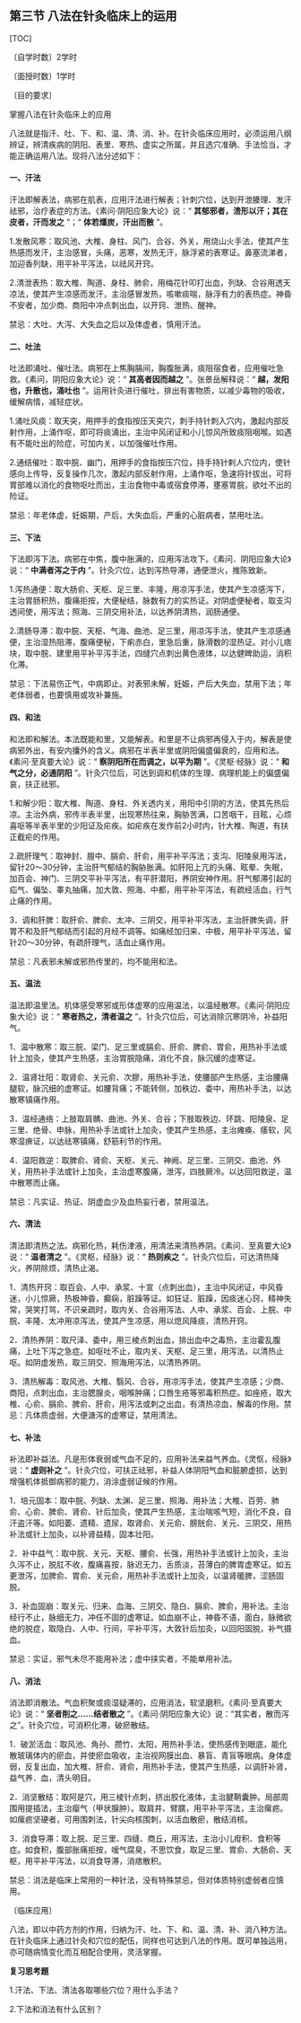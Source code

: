 ## 第三节  八法在针灸临床上的运用

[TOC]

〔自学时数〕2学时

〔面授时数〕1学时

〔目的要求〕

掌握八法在针灸临床上的应用

八法就是指汗、吐、下、和、温、清、消、补。在针灸临床应用时，必须运用八纲辨证，辨清疾病的阴阳、表里、寒热、虚实之所属，并且选穴准确、手法恰当，才能正确运用八法。现将八法分述如下：

#### 一、汗法

汗法即解表法，病邪在肌表，应用汗法进行解表；针刺穴位，达到开泄腠理、发汗祛邪，治疗表症的方法。《素问·阴阳应象大论》说：“ **其郁邪者，溃形以汗；其在皮者，汗而发之** ”；“ **体若燔炭，汗出而散** ”。

1.发散风寒：取风池、大椎、身柱、风门、合谷、外关，用烧山火手法，使其产生热感而发汗，主治感冒，头痛，恶寒，发热无汗，脉浮紧的表寒证。鼻塞流涕者，加迎香列缺，用平补平泻法，以祛风开窍。

2.清泄表热：取大椎、陶道、身柱、肺俞，用梅花针叩打出血，列缺、合谷用透天凉法，使其产生凉感而发汗，主治感冒发热，咳嗽痰喘，脉浮有力的表热症。神昏不安者，加少商、商阳中冲点刺出血，以开窍、泄热、醒神。

禁忌：大吐、大泻、大失血之后以及体虚者，慎用汗法。

#### 二、吐法

吐法即涌吐、催吐法。病邪在上焦胸膈间，胸腹胀满，痰阻宿食者，应用催吐急救。《素问，阴阳应象大论》说：“ **其高者因而越之** ”。张景岳解释说：“ **越，发阳也，升散也，涌吐也** ”。运用针灸进行催吐，排出有害物质，以减少毒物的吸收，缓解病情，减轻症状。

1.涌吐风痰：取天突，用押手的食指按压天突穴，刺手持针刺入穴内，激起内部反射作用，上涌作呕，即可将痰涌出，主治中风闭证和小儿惊风所致痰阻咽喉。如遇有不能吐出的险症，可加内关，以加强催吐作用。

2.通结催吐：取中脘、幽门，用押手的食指按压穴位，持手持针剌人穴位内，使针感向上传导，反复操作几次，激起内部反射作用，上涌作呕，急速将针拔出，可将胃部难以消化的食物呕吐而出，主治食物中毒或宿食停滞，壅塞胃脘，欲吐不出的险证。

禁忌：年老体虚，妊娠期，产后，大失血后，严重的心脏病者，禁用吐法。

#### 三、下法

下法即泻下法。病邪在中焦，腹中胀满的，应用泻法攻下。《素问．阴阳应象大论》说：“ **中满者泻之于内** ”。针灸穴位，达到泻热导滞，通便泄火，推陈致新。

1.泻热通便：取大肠俞、天枢、足三里、丰隆，用凉泻手法，使其产生凉感泻下，主治胃肠积热，腹痛拒按，大便秘结，脉数有力的实热证。对阴虚便秘者，取支沟透间使，用泻法；照海、三阴交用补法，以达养阴清热，润肠通便。

2.清肠导滞：取中脘、天枢、气海、曲池、足三里，用凉泻手法，使其产生凉感通便，主治湿热阻滞，腹痛便秘，下痢赤白，里急后重，脉滑数的湿热证。对小儿痞块，取中脘、建里用平补平泻手法，四缝穴点刺出黄色液体，以达健睥助运，消积化滞。

禁忌：下法易伤正气，中病即止。对表邪未解，妊娠，产后大失血，禁用下法；年老体弱者，也要慎用或攻补兼施。

#### 四、和法

和法即和解法。本法既能和里，又能解表。和里是不让病邪再侵入于内，解表是使病邪外出，有安内攮外的含义。病邪在半表半里或阴阳偏盛偏衰的，应用和法。《素问·至真要大论》说：“ **察阴阳所在而调之，以平为期** ”。《灵枢·经脉》说：“ **和气之分，必通阴阳** ”。针灸穴位后，可达到调和机体的生理、病理机能上的偏盛偏哀，扶正祛邪。

1.和解少阳：取大椎、陶道、身柱、外关透内关，用阳中引阴的方法，使其先热后凉。主治外病，邪传半表半里，出现寒热往来，胸胁苦满，口苦咽干，目眩，心烦喜呕等半表半里的少阳证及疟疾。如疟疾在发作前2小时内，针大椎、陶道，有扶正截疟的作用。

2.疏肝理气：取神封、膻中、膈俞、肝俞，用平补平泻法；支沟、阳陵泉用泻法，留针20～30分钟，主治肝气郁结的胸胁胀满。如肝阳上亢的头痛、眩晕、失眠，加百会、神门、三阴交平补平泻法，有平肝潜阳，养阴安神作用。肝气郁滞引起的疝气、偏坠、睾丸抽痛，加大敦、照海、中都，用平补平泻法，有疏经活血，行气止痛的作用。

3．调和肝脾：取肝俞、脾俞、太冲、三阴交，用平补平泻法，主治肝脾失调，肝胃不和及肝气郁结而引起的月经不调等。如痛经加归来、中极，用平补平泻法，留针20～30分钟，有疏肝理气，活血止痛作用。

禁忌：凡表邪未解或邪热传里的，均不能用和法。

#### 五、温法

温法即温里法。机体感受寒邪或形体虚寒的应用温法，以温经散寒。《素问·阴阳应象大论》说：“ **寒者热之，清者温之** ”。针灸穴位后，可达消除沉寒阴冷，补益阳气。

1．温中散寒：取三脘、梁门、足三里或膈俞、肝俞、脾俞、胃俞，用热补手法或针上加灸，使其产生热感，主治胃脘隐痛，消化不良，脉沉缓的虚寒证。

2．温肾壮阳：取肾俞、关元俞、次膠，用热补手法，使腰部产生热感，主治腰痛腿软，脉沉细的虚寒证。如腰背痛；不能转侧，加秩边、委中，用热补手法，以达散寒镇痛作用。

3．温经通络：上肢取肩髃、曲池、外关、合谷；下肢取秩边、环跳、阳陵泉、足三里、绝骨、申脉，用热补手法或针上加灸，使其产生热感，主治瘫痪、痿软，风寒湿痹证，以达祛寒镇痛，舒筋利节的作用。

4．温阳救逆：取脾俞、肾俞、天枢、关元、神阙、足三里、三阴交、曲池、外关，用热补手法或针上加灸，主治虚寒腹痛，泄泻，四肢厥冷。以达回阳救逆，温中散寒而止痛。

禁忌：凡实证、热证、阴虚血少及血热妄行者，禁用温法。

#### 六、清法

清法即清热之法。病邪化热，耗伤津液，用清法来清热养阴。《素问．至真要大论》说：“ **温者清之** ”。《灵枢，经脉》说：“ **热则疾之** ”。针灸穴位后，可达清热降火，养阴除烦，清热止渴。

1．清热开窍：取百会、人中、承浆、十宣（点刺出血），主治中风闭证，中风昏迷，小儿惊厥，热极神昏，癫痫，脏躁等证。如狂证、脏躁，因痰迷心窍，精神失常，哭笑打骂，不识亲疏时，取内关、合谷用泻法、人中、承浆、百会、上脘、中脘、丰隆、太冲用凉泻法，使其产生凉感，用以熄风降痰，清热开窍。

2．清热养阴：取尺泽、委中，用三棱点刺出血，排出血中之毒热，主治霍乱腹痛，上吐下泻之急症。如呕吐不止，取内关、天枢、足三里，用泻法，以清热止呕。如阴虚发热，取三阴交、照海用泻法，以清热养阴。

3．清热解毒：取风池、大椎、翳风、合谷，用凉泻手法，使其产生凉感；少商、商阳，点刺出血，主治腮腺炎，咽喉肿痛；口唇生疮等邪毒积热症。如痤疮，取大椎、心俞、膈俞、脾俞、肝俞，用泻法或刺之出血，有清热凉血，解毒的作用。禁忌：凡体质虚弱，大便溏泻的虚寒证，禁用清法。

#### 七、补法

补法即补益法。凡是形体衰弱或气血不足的，应用补法来益气养血。《灵怄，经脉》说：“ **虚则补之** ”。针灸穴位，可扶正祛邪，补益人体阴阳气血和脏腑虚损，达到增强机体抵御病邪的能力，消涂虚弱证候的作用。

1．培元固本：取中脘、列缺、太渊、足三里、照海、用补法；大椎、百劳、肺俞、心俞、脾俞、肾俞、针后加灸，使其产生热感，主治喘咳气短，消化不良，自汗盗汗等。如阳萎、遗精、遗尿，取肾俞、关元俞、膀胱俞、关元、三阴交，用热补法或针上加灸，以补肾益精，固本壮阳。

2．补中益气：取中脘、关元、天枢、腰俞、长强，用热补手法或针上加灸，主治久泻不止，脱肛不收，腹痛喜按，脉迟无力，舌质淡，苔薄白的脾胃虚寒证。如五更泄泻，加脾俞、胃俞、关元俞，用热补手法或针上加灸，以温肾暖脾，涩肠固脱。

3．补血固崩：取关元、归来、血海、三阴交、隐白、膈俞、脾俞，用补法。主治经行不止，脉细无力，冲任不固的虚寒证。如血崩不止，神昏不语，面白，脉微欲绝的脱症，取隐白、人中、行间，平补平泻，大敦针后加灸，以回阳固脱，补气摄血。

禁忌：实证，邪气未尽不能用补法；虚中挟实者，不能单用补法。

#### 八、消法

消法即消散法。气血积聚或痰湿疑滞的，应用消法，软坚磨积。《素问·至真要大论》说：“ **坚者削之……结者散之** ”。《素问·阴阳应象大论》说：“其实者，散而泻之”。针灸穴位，可消积化滞，破瘀散结。

1．破淤活血：取风池、角孙、攒竹、太阳，用热补手法，使热感传到眼底，能化散玻璃体内的瘀血，并使瘀血吸收，主治视网膜出血、暴盲、青盲等眼病。身体虚弱，反复出血，加大椎、肝俞、肾俞，用热补手法，使其产生热感，以调肝补肾，益气养．血，清头明目。

2．消坚散结：取阿是穴，用三棱针点刺，挤出胶化液体，主治腱鞘囊肿。局部周围用提插法，主治瘿气（甲状腺肿）。取肩井、臂臑，用平补平泻法，主治瘰疬。如瘰疬坚硬者，可用围刺法，针尖向核围刺，以活血散瘀，散结消核。

3．消食导滞：取上脘、足三里、四缝、商丘，用泻法，主治小儿疳积、食积等症。如食积，腹部胀痛拒按，嗳气腐臭，不思饮食，取足三里、胃俞、大肠俞、天枢，用平补平泻法，以消食导滞，消痞散积。

禁忌：消法是临床上常用的一种针法，没有特殊禁忌，但对体质特别虚弱者应慎用。

〔临床应用〕

八法，即以中药方剂的作用，归纳为汗、吐、下、和、温、清、补、消八种方法。在针灸临床上通过针灸和穴位的配伍，同样也可达到八法的作用。既可单独运用，亦可随病情变化而互相配合使用，灵活掌握。

**复习思考題**

1.汗法、下法、清法各取哪些穴位？用什么手法？

2.下法和消法有什么区别？

